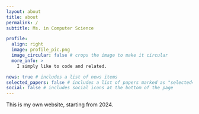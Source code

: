 ```yaml
---
layout: about
title: about
permalink: /
subtitle: Ms. in Computer Science

profile:
  align: right
  image: profile_pic.png
  image_circular: false # crops the image to make it circular
  more_info: >
    I simply like to code and related.

news: true # includes a list of news items
selected_papers: false # includes a list of papers marked as "selected={true}"
social: false # includes social icons at the bottom of the page
---
```


This is my own website, starting from 2024.
